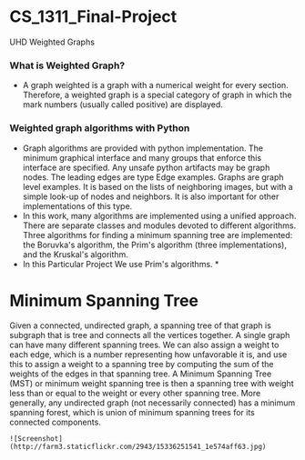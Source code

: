 # CS_1311_Final-Project
 UHD Weighted Graphs

### What is Weighted Graph?
* A graph weighted is a graph with a numerical weight for every section. Therefore, a weighted graph is a special category of graph in which the mark numbers (usually called positive) are displayed.

### Weighted graph algorithms with Python
* Graph algorithms are provided with python implementation. The minimum graphical interface and many groups that enforce this interface are specified. Any unsafe python artifacts may be graph nodes. The leading edges are type Edge examples. Graphs are graph level examples. It is based on the lists of neighboring images, but with a simple look-up of nodes and neighbors. It is also important for other implementations of this type.
* In this work, many algorithms are implemented using a unified approach. There are separate classes and modules devoted to different algorithms. Three algorithms for finding a minimum spanning tree are implemented: the Boruvka's algorithm, the Prim's algorithm (three implementations), and the Kruskal's algorithm. 
* In this Particular Project We use Prim's algorithms. *

#  Minimum Spanning Tree
 
   Given a connected, undirected graph, a spanning tree of that graph is subgraph that is tree and connects all the vertices together.
   A single graph can have many different spanning trees. We can also assign a weight to each edge, which is a number representing
   how unfavorable it is, and use this to assign a weight to a spanning tree by computing the sum of the weights of the edges in that spanning tree.
   A Minimum Spanning Tree (MST) or minimum weight spanning tree is then a spanning tree with weight less than or equal to the weight or
   every other spanning tree. More generally, any undirected graph (not necessarily connected) has a minimum spanning forest, which is union
    of minimum spanning trees for its connected components.
    
    ![Screenshot](http://farm3.staticflickr.com/2943/15336251541_1e574aff63.jpg) 
